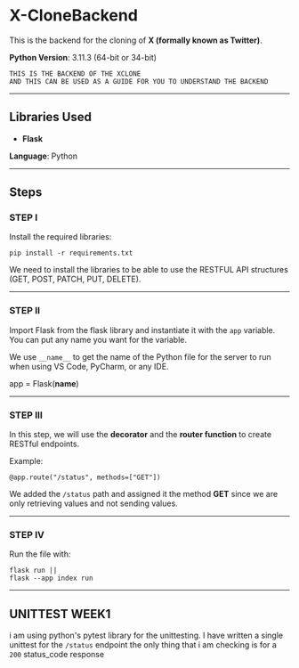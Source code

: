 

# X-CloneBackend

This is the backend for the cloning of **X (formally known as Twitter)**.

**Python Version**: 3.11.3 (64-bit or 34-bit)

```
THIS IS THE BACKEND OF THE XCLONE
AND THIS CAN BE USED AS A GUIDE FOR YOU TO UNDERSTAND THE BACKEND
```

---

## Libraries Used

* **Flask**

**Language**: Python

---

## Steps

### **STEP I**

Install the required libraries:

```
pip install -r requirements.txt
```

We need to install the libraries to be able to use the RESTFUL API structures (GET, POST, PATCH, PUT, DELETE).

----------------------------------

### **STEP II**

Import Flask from the flask library and instantiate it with the `app` variable.
You can put any name you want for the variable.

We use `__name__` to get the name of the Python file for the server to run when using VS Code, PyCharm, or any IDE.


app = Flask(__name__)


-----------------------------------

### **STEP III**

In this step, we will use the **decorator** and the **router function** to create RESTful endpoints.

Example:

```
@app.route("/status", methods=["GET"])
```

We added the `/status` path and assigned it the method **GET** since we are only retrieving values and not sending values.

-----------------------------------

### **STEP IV**

Run the file with:

```
flask run ||
flask --app index run 
```

-----------------------------------
## UNITTEST WEEK1
i am using python's pytest library for the unittesting.
I have written a single unittest for the `/status` endpoint
the only thing that i am checking is for a `200` status_code response

